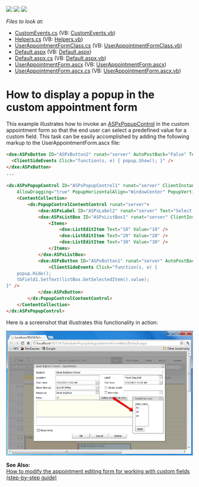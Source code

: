 <!-- default badges list -->
![](https://img.shields.io/endpoint?url=https://codecentral.devexpress.com/api/v1/VersionRange/128546506/13.1.4%2B)
[![](https://img.shields.io/badge/Open_in_DevExpress_Support_Center-FF7200?style=flat-square&logo=DevExpress&logoColor=white)](https://supportcenter.devexpress.com/ticket/details/E4135)
[![](https://img.shields.io/badge/📖_How_to_use_DevExpress_Examples-e9f6fc?style=flat-square)](https://docs.devexpress.com/GeneralInformation/403183)
<!-- default badges end -->
<!-- default file list -->
*Files to look at*:

* [CustomEvents.cs](./CS/WebSite/App_Code/CustomEvents.cs) (VB: [CustomEvents.vb](./VB/WebSite/App_Code/CustomEvents.vb))
* [Helpers.cs](./CS/WebSite/App_Code/Helpers.cs) (VB: [Helpers.vb](./VB/WebSite/App_Code/Helpers.vb))
* [UserAppointmentFormClass.cs](./CS/WebSite/App_Code/UserAppointmentFormClass.cs) (VB: [UserAppointmentFormClass.vb](./VB/WebSite/App_Code/UserAppointmentFormClass.vb))
* [Default.aspx](./CS/WebSite/Default.aspx) (VB: [Default.aspx](./VB/WebSite/Default.aspx))
* [Default.aspx.cs](./CS/WebSite/Default.aspx.cs) (VB: [Default.aspx.vb](./VB/WebSite/Default.aspx.vb))
* [UserAppointmentForm.ascx](./CS/WebSite/MyForms/UserAppointmentForm.ascx) (VB: [UserAppointmentForm.ascx](./VB/WebSite/MyForms/UserAppointmentForm.ascx))
* [UserAppointmentForm.ascx.cs](./CS/WebSite/MyForms/UserAppointmentForm.ascx.cs) (VB: [UserAppointmentForm.ascx.vb](./VB/WebSite/MyForms/UserAppointmentForm.ascx.vb))
<!-- default file list end -->
# How to display a popup in the custom appointment form


<p>This example illustrates how to invoke an <a href="http://documentation.devexpress.com/#AspNet/clsDevExpressWebASPxPopupControlASPxPopupControltopic"><u>ASPxPopupControl</u></a> in the custom appointment form so that the end user can select a predefined value for a custom field. This task can be easily accomplished by adding the following markup to the UserAppointmentForm.ascx file:<br />
</p>

```aspx
<dxe:ASPxButton ID="ASPxButton2" runat="server" AutoPostBack="False" Text="Select predefined price">
  <ClientSideEvents Click="function(s, e) { popup.Show(); }" />
</dxe:ASPxButton>
...

<dx:ASPxPopupControl ID="ASPxPopupControl1" runat="server" ClientInstanceName="popup" Height="87px" Width="156px" 
    AllowDragging="true" PopupHorizontalAlign="WindowCenter" PopupVerticalAlign="WindowCenter" HeaderText="Predefined price">
    <ContentCollection>
        <dx:PopupControlContentControl runat="server">
            <dxe:ASPxLabel ID="ASPxLabel2" runat="server" Text="Select price:" />
            <dxe:ASPxListBox ID="ASPxListBox1" runat="server" ClientInstanceName="listBox">
                <Items>
                    <dxe:ListEditItem Text="10" Value="10" />
                    <dxe:ListEditItem Text="20" Value="20" />
                    <dxe:ListEditItem Text="30" Value="30" />
                </Items>
            </dxe:ASPxListBox>
            <dxe:ASPxButton ID="ASPxButton1" runat="server" AutoPostBack="False" Text="Apply">
                <ClientSideEvents Click="function(s, e) {   
	popup.Hide();
    tbField1.SetText(listBox.GetSelectedItem().value);
}" />
            </dxe:ASPxButton>
        </dx:PopupControlContentControl>
    </ContentCollection>
</dx:ASPxPopupControl>

```

<p>Here is a screenshot that illustrates this functionality in action:</p><p><img src="https://raw.githubusercontent.com/DevExpress-Examples/how-to-display-a-popup-in-the-custom-appointment-form-e4135/13.1.4+/media/4796c657-3302-4d80-ba92-8e2c781e09c3.png"></p><p><strong>See Also:</strong><br />
<a href="https://www.devexpress.com/Support/Center/p/K18145">How to modify the appointment editing form for working with custom fields (step-by-step guide)</a></p>

<br/>


